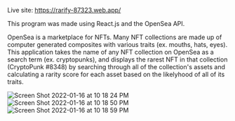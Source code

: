 Live site: https://rarify-87323.web.app/

This program was made using React.js and the OpenSea API. 

OpenSea is a marketplace for NFTs. 
Many NFT collections are made up of computer generated composites with various traits (ex. mouths, hats, eyes). 
This application takes the name of any NFT collection on OpenSea as a search term (ex. cryptopunks), 
and displays the rarest NFT in that collection (CryptoPunk #8348) by searching through all of the collection's assets 
and calculating a rarity score for each asset based on the likelyhood of all of its traits. 

![Screen Shot 2022-01-16 at 10 18 24 PM](https://user-images.githubusercontent.com/60762514/149703005-0f90b761-ae65-4669-9438-b28bf8cfb676.png)
![Screen Shot 2022-01-16 at 10 18 50 PM](https://user-images.githubusercontent.com/60762514/149703007-9c3a02d0-71db-4450-b8f8-c9baa10d2365.png)
![Screen Shot 2022-01-16 at 10 18 59 PM](https://user-images.githubusercontent.com/60762514/149703013-5737d068-d25f-45da-b0c4-288e98ed1516.png)
